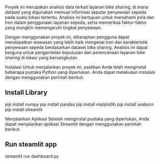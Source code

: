 Proyek ini merupakan analisis data terkait layanan bike sharing, di mana dataset yang digunakan memuat informasi seputar penyewaan sepeda pada suatu lokasi tertentu. Analisis ini bertujuan untuk memahami pola dan tren dalam penggunaan layanan sepeda, serta memeriksa faktor-faktor yang mungkin memengaruhi tingkat penyewaan.

Dengan menggunakan proyek ini, diharapkan pengguna dapat mendapatkan wawasan yang lebih baik mengenai tren dan karakteristik penyewaan sepeda berdasarkan dataset bike sharing. Analisis ini dapat berguna untuk pengambilan keputusan dan perencanaan layanan bike sharing di lokasi yang bersangkutan.

Instalasi
Untuk menjalankan proyek ini, pastikan Anda telah menginstal beberapa pustaka Python yang diperlukan. Anda dapat melakukan instalasi dengan menggunakan perintah berikut:
## Install Library

pip install numpy
pip install pandas
pip install matplotlib
pip install seaborn
pip install streamlit

Menjalankan Aplikasi
Setelah menginstal pustaka yang diperlukan, Anda dapat menjalankan aplikasi Streamlit dengan menggunakan perintah berikut:
## Run steamlit app

streamlit run dashboard.py
